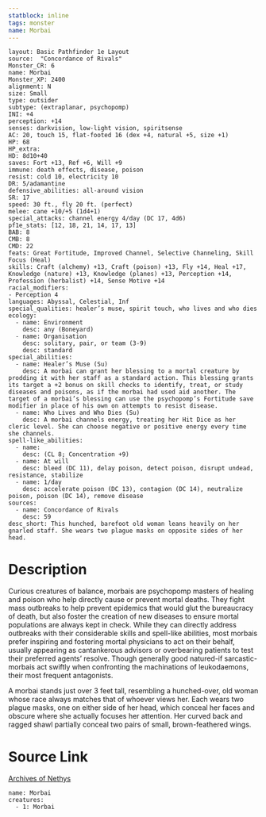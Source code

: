 ```yaml
---
statblock: inline
tags: monster
name: Morbai
---
```

```statblock
layout: Basic Pathfinder 1e Layout
source:  "Concordance of Rivals"
Monster_CR: 6
name: Morbai
Monster_XP: 2400
alignment: N
size: Small
type: outsider
subtype: (extraplanar, psychopomp)
INI: +4
perception: +14
senses: darkvision, low-light vision, spiritsense
AC: 20, touch 15, flat-footed 16 (dex +4, natural +5, size +1)
HP: 68
HP_extra: 
HD: 8d10+40
saves: Fort +13, Ref +6, Will +9
immune: death effects, disease, poison
resist: cold 10, electricity 10
DR: 5/adamantine
defensive_abilities: all-around vision
SR: 17
speed: 30 ft., fly 20 ft. (perfect)
melee: cane +10/+5 (1d4+1)
special_attacks: channel energy 4/day (DC 17, 4d6)
pf1e_stats: [12, 18, 21, 14, 17, 13]
BAB: 8
CMB: 8
CMD: 22
feats: Great Fortitude, Improved Channel, Selective Channeling, Skill Focus (Heal)
skills: Craft (alchemy) +13, Craft (poison) +13, Fly +14, Heal +17, Knowledge (nature) +13, Knowledge (planes) +13, Perception +14, Profession (herbalist) +14, Sense Motive +14
racial_modifiers:
- Perception 4
languages: Abyssal, Celestial, Inf
special_qualities: healer’s muse, spirit touch, who lives and who dies
ecology:
  - name: Environment
    desc: any (Boneyard)
  - name: Organisation
    desc: solitary, pair, or team (3-9)
    desc: standard
special_abilities:
  - name: Healer’s Muse (Su)
    desc: A morbai can grant her blessing to a mortal creature by prodding it with her staff as a standard action. This blessing grants its target a +2 bonus on skill checks to identify, treat, or study diseases and poisons, as if the morbai had used aid another. The target of a morbai’s blessing can use the psychopomp’s Fortitude save modifier in place of his own on attempts to resist disease.
  - name: Who Lives and Who Dies (Su)
    desc: A morbai channels energy, treating her Hit Dice as her cleric level. She can choose negative or positive energy every time she channels.
spell-like_abilities:
  - name:
    desc: (CL 8; Concentration +9)
  - name: At will
    desc: bleed (DC 11), delay poison, detect poison, disrupt undead, resistance, stabilize
  - name: 1/day
    desc: accelerate poison (DC 13), contagion (DC 14), neutralize poison, poison (DC 14), remove disease
sources:
  - name: Concordance of Rivals
    desc: 59
desc_short: This hunched, barefoot old woman leans heavily on her gnarled staff. She wears two plague masks on opposite sides of her head.
```
# Description
Curious creatures of balance, morbais are psychopomp masters of healing and poison who help directly cause or prevent mortal deaths. They fight mass outbreaks to help prevent epidemics that would glut the bureaucracy of death, but also foster the creation of new diseases to ensure mortal populations are always kept in check. While they can directly address outbreaks with their considerable skills and spell-like abilities, most morbais prefer inspiring and fostering mortal physicians to act on their behalf, usually appearing as cantankerous advisors or overbearing patients to test their preferred agents’ resolve. Though generally good natured-if sarcastic-morbais act swiftly when confronting the machinations of leukodaemons, their most frequent antagonists.

 A morbai stands just over 3 feet tall, resembling a hunched-over, old woman whose race always matches that of whoever views her. Each wears two plague masks, one on either side of her head, which conceal her faces and obscure where she actually focuses her attention. Her curved back and ragged shawl partially conceal two pairs of small, brown-feathered wings.
# Source Link
[Archives of Nethys](https://aonprd.com/MonsterDisplay.aspx?ItemName=Morbai)
```encounter-table
name: Morbai
creatures:
  - 1: Morbai
```

